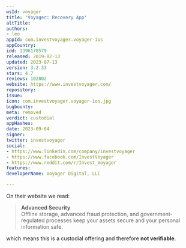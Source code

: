 ```yaml
---
wsId: voyager
title: 'Voyager: Recovery App'
altTitle: 
authors:
- leo
appId: com.investvoyager.voyager-ios
appCountry: 
idd: 1396178579
released: 2019-02-13
updated: 2023-07-13
version: 3.2.33
stars: 4.7
reviews: 102802
website: https://www.investvoyager.com/
repository: 
issue: 
icon: com.investvoyager.voyager-ios.jpg
bugbounty: 
meta: removed
verdict: custodial
appHashes: 
date: 2023-09-04
signer: 
twitter: investvoyager
social:
- https://www.linkedin.com/company/investvoyager
- https://www.facebook.com/InvestVoyager
- https://www.reddit.com/r/Invest_Voyager
features: 
developerName: Voyager Digital, LLC

---
```


On their website we read:

> **Advanced Security**<br>
  Offline storage, advanced fraud protection, and government-regulated processes
  keep your assets secure and your personal information safe.

which means this is a custodial offering and therefore **not verifiable**.
